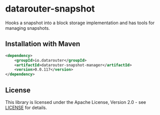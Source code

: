 # datarouter-snapshot

Hooks a snapshot into a block storage implementation and has tools for managing snapshots.

## Installation with Maven

```xml
<dependency>
	<groupId>io.datarouter</groupId>
	<artifactId>datarouter-snapshot-manager</artifactId>
	<version>0.0.117</version>
</dependency>
```

## License

This library is licensed under the Apache License, Version 2.0 - see [LICENSE](../LICENSE) for details.
